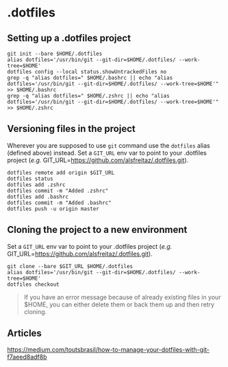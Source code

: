 # .dotfiles

## Setting up a .dotfiles project

```
git init --bare $HOME/.dotfiles
alias dotfiles='/usr/bin/git --git-dir=$HOME/.dotfiles/ --work-tree=$HOME'
dotfiles config --local status.showUntrackedFiles no
grep -q "alias dotfiles=" $HOME/.bashrc || echo "alias dotfiles='/usr/bin/git --git-dir=$HOME/.dotfiles/ --work-tree=$HOME'" >> $HOME/.bashrc
grep -q "alias dotfiles=" $HOME/.zshrc || echo "alias dotfiles='/usr/bin/git --git-dir=$HOME/.dotfiles/ --work-tree=$HOME'" >> $HOME/.zshrc
```

## Versioning files in the project

Wherever you are supposed to use `git` command use the `dotfiles` alias (defined above) instead. 
Set a `GIT_URL` env var to point to your .dotfiles project (*e.g.* GIT_URL=https://github.com/alsfreitaz/.dotfiles.git).

```
dotfiles remote add origin $GIT_URL
dotfiles status
dotfiles add .zshrc
dotfiles commit -m "Added .zshrc"
dotfiles add .bashrc
dotfiles commit -m "Added .bashrc"
dotfiles push -u origin master
```

## Cloning the project to a new environment

Set a `GIT_URL` env var to point to your .dotfiles project (*e.g.* GIT_URL=https://github.com/alsfreitaz/.dotfiles.git).


```
git clone --bare $GIT_URL $HOME/.dotfiles
alias dotfiles='/usr/bin/git --git-dir=$HOME/.dotfiles/ --work-tree=$HOME'
dotfiles checkout
```

> If you have an error message because of already existing files in your $HOME, you can either delete them or back them up and then retry cloning.

## Articles

https://medium.com/toutsbrasil/how-to-manage-your-dotfiles-with-git-f7aeed8adf8b
